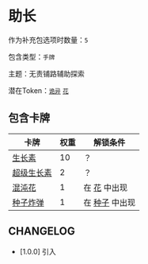 # 助长

作为补充包选项时数量：`5`

包含类型：`手牌`

主题：无责铺路辅助探索

潜在Token：[`诡异`](诡异.md) [`花`](花.md)

## 包含卡牌

卡牌 | 权重 | 解锁条件
--- | --- | ---
[生长素](../卡牌/生长素.md) | 10 | ？
[超级生长素](../卡牌/超级生长素.md) | 2 | ？
[混沌花](../卡牌/混沌花.md) | 1 | 在 [花](花.md) 中出现
[种子炸弹](../卡牌/种子炸弹.md) | 1 | 在 [种子](种子.md) 中出现

## CHANGELOG

- [1.0.0] 引入

